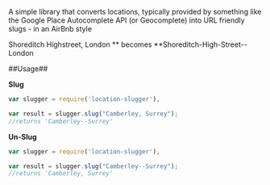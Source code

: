 A simple library that converts locations, typically provided by something like the Google Place Autocomplete API (or Geocomplete) into URL friendly slugs - in an AirBnb style

Shoreditch Highstreet, London **
becomes
**Shoreditch-High-Street--London

##Usage##

**Slug**
```javascript
var slugger = require('location-slugger'),

var result = slugger.slug("Camberley, Surrey");
//returns 'Camberley--Surrey'
  ```
  
**Un-Slug**
  ```javascript
var slugger = require('location-slugger'),

var result = slugger.slug("Camberley--Surrey");
//returns 'Camberley, Surrey'
  ```
